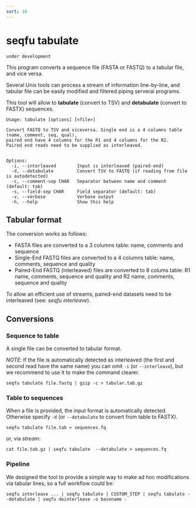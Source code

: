 ```yaml
---
sort: 16
---
```

# seqfu tabulate

```note
under development
```

This program converts a sequence file (FASTA or FASTQ) to a tabular file,
and vice versa.

Several Unix tools can process a stream of information line-by-line, and
tabular file can be easily modified and filtered piping serveral programs.

This tool will allow to **tabulate** (convert to TSV) and 
**detabulate** (convert to FASTX) sequences.

```
Usage: tabulate [options] [<file>]

Convert FASTQ to TSV and viceversa. Single end is a 4 columns table (name, comment, seq, qual),
paired end have 4 columns for the R1 and 4 columns for the R2. 
Paired end reads need to be supplied as interleaved.
 

Options:
  -i, --interleaved        Input is interleaved (paired-end)
  -d, --detabulate         Convert TSV to FASTQ (if reading from file is autodetected) 
  -c, --comment-sep CHAR   Separator between name and comment (default: tab)
  -s, --field-sep CHAR     Field separator (default: tab)
  -v, --verbose            Verbose output
  -h, --help               Show this help
```

## Tabular format

The conversion works as follows:
* FASTA files are converted to a 3 columns table: name, comments and sequence
* Single-End FASTQ files are converted to a 4 columns table: name, comments, sequence and quality
* Paired-End FASTQ (interleaved) files are converted to 8 colums table: R1 name, comments, sequence and quality and R2 name, comments, sequence and quality

To allow an efficient use of streams, paired-end datasets need to be interleaved (see: _seqfu interleave_).

## Conversions


### Sequence to table
A single file can be converted to tabular format. 

*NOTE*: If the file is automatically detected as interleaved (the first and second read
have the same name) you can omit `-i` (or `--interleave`), but we recommend to use it to make the command clearer.

```
seqfu tabulate file.fastq | gzip -c > tabular.tab.gz
```


### Table to sequences
When a file is provided, the input format is automatically detected. Otherwise specify `-d` (or `--detabulate` to convert from table to FASTX).

```
seqfu tabulate file.tab > sequences.fq
```
or, via _stream_:
```
cat file.tab.gz | seqfu tabulate  --detabulate > sequences.fq
```

### Pipeline

We designed the tool to provide a simple way to make ad hoc modifications via tabular lines, so a full workflow could be:

```
seqfu interleave ... | seqfu tabulate | CUSTOM_STEP | seqfu tabulate --detabulate | seqfu deinterleave -o basename -
```
